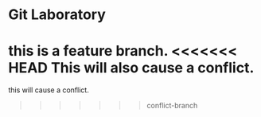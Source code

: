 # Git Laboratory
this is a feature branch.
<<<<<<< HEAD
This will also cause a conflict.
=======
this will cause a conflict.
>>>>>>> conflict-branch
